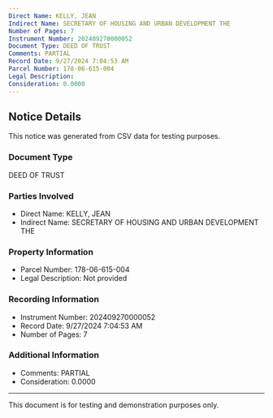 ```yaml
---
Direct Name: KELLY, JEAN
Indirect Name: SECRETARY OF HOUSING AND URBAN DEVELOPMENT THE
Number of Pages: 7
Instrument Number: 202409270000052
Document Type: DEED OF TRUST
Comments: PARTIAL
Record Date: 9/27/2024 7:04:53 AM
Parcel Number: 178-06-615-004
Legal Description: 
Consideration: 0.0000
---
```


## Notice Details

This notice was generated from CSV data for testing purposes.

### Document Type
DEED OF TRUST

### Parties Involved
- Direct Name: KELLY, JEAN
- Indirect Name: SECRETARY OF HOUSING AND URBAN DEVELOPMENT THE

### Property Information
- Parcel Number: 178-06-615-004
- Legal Description: Not provided

### Recording Information
- Instrument Number: 202409270000052
- Record Date: 9/27/2024 7:04:53 AM
- Number of Pages: 7

### Additional Information
- Comments: PARTIAL
- Consideration: 0.0000

---

This document is for testing and demonstration purposes only.
